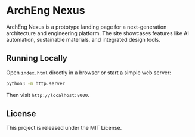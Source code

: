 # ArchEng Nexus

ArchEng Nexus is a prototype landing page for a next-generation architecture and engineering platform. The site showcases features like AI automation, sustainable materials, and integrated design tools.

## Running Locally

Open `index.html` directly in a browser or start a simple web server:

```bash
python3 -m http.server
```

Then visit `http://localhost:8000`.

## License

This project is released under the MIT License.
